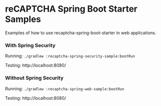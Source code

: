 # reCAPTCHA Spring Boot Starter Samples
Examples of how to use recaptcha-spring-boot-starter in web applications.

### With Spring Security
Running: `./gradlew :recaptcha-spring-security-sample:bootRun`
  
Testing: http://localhost:8080/

### Without Spring Security
Running: `./gradlew :recaptcha-spring-web-sample:bootRun`
  
Testing: http://localhost:8080/
